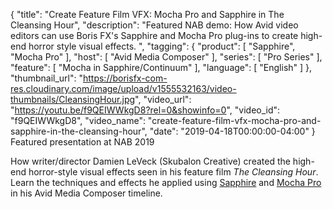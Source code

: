 {
  "title": "Create Feature Film VFX: Mocha Pro and Sapphire in The Cleansing Hour",
  "description": "Featured NAB demo: How Avid video editors can use Boris FX's Sapphire and Mocha Pro plug-ins to create high-end horror style visual effects. ",
  "tagging": {
    "product": [
      "Sapphire",
      "Mocha Pro"
    ],
    "host": [
      "Avid Media Composer"
    ],
    "series": [
      "Pro Series"
    ],
    "feature": [
      "Mocha in Sapphire/Continuum"
    ],
    "language": [
      "English"
    ]
  },
  "thumbnail_url": "https://borisfx-com-res.cloudinary.com/image/upload/v1555532163/video-thumbnails/CleansingHour.jpg",
  "video_url": "https://youtu.be/f9QEIWWkgD8?rel=0&showinfo=0",
  "video_id": "f9QEIWWkgD8",
  "video_name": "create-feature-film-vfx-mocha-pro-and-sapphire-in-the-cleansing-hour",
  "date": "2019-04-18T00:00:00-04:00"
}
Featured presentation at NAB 2019

How writer/director Damien LeVeck (Skubalon Creative) created the high-end horror-style visual effects seen in his feature film _The Cleansing Hour_. Learn the techniques and effects he applied using [Sapphire](https://borisfx.com/products/sapphire/ "Boris FX Sapphire") and [Mocha Pro](https://borisfx.com/products/sapphire/ "Boris FX Mocha Pro") in his Avid Media Composer timeline. 
